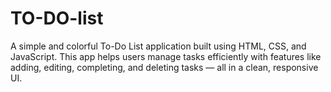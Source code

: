 # TO-DO-list
A simple and colorful To-Do List application built using HTML, CSS, and JavaScript. This app helps users manage tasks efficiently with features like adding, editing, completing, and deleting tasks — all in a clean, responsive UI.
